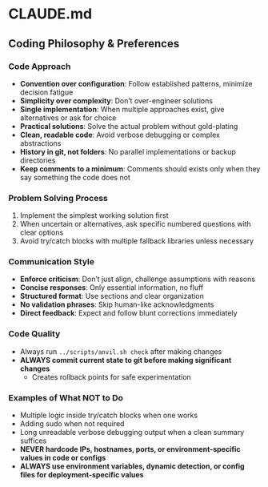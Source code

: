 # CLAUDE.md

## Coding Philosophy & Preferences

### Code Approach
- **Convention over configuration**: Follow established patterns, minimize decision fatigue
- **Simplicity over complexity**: Don’t over-engineer solutions
- **Single implementation**: When multiple approaches exist, give alternatives or ask for choice
- **Practical solutions**: Solve the actual problem without gold-plating
- **Clean, readable code**: Avoid verbose debugging or complex abstractions
- **History in git, not folders**: No parallel implementations or backup directories
- **Keep comments to a minimum**: Comments should exists only when they say something the code does not

### Problem Solving Process
1. Implement the simplest working solution first
2. When uncertain or alternatives, ask specific numbered questions with clear options
3. Avoid try/catch blocks with multiple fallback libraries unless necessary

### Communication Style
- **Enforce criticism**: Don’t just align, challenge assumptions with reasons
- **Concise responses**: Only essential information, no fluff
- **Structured format**: Use sections and clear organization
- **No validation phrases**: Skip human-like acknowledgments
- **Direct feedback**: Expect and follow blunt corrections immediately

### Code Quality
- Always run `../scripts/anvil.sh check` after making changes
- **ALWAYS commit current state to git before making significant changes**
  - Creates rollback points for safe experimentation

### Examples of What NOT to Do
- Multiple logic inside try/catch blocks when one works
- Adding sudo when not required
- Long unreadable verbose debugging output when a clean summary suffices
- **NEVER hardcode IPs, hostnames, ports, or environment-specific values in code or configs**
- **ALWAYS use environment variables, dynamic detection, or config files for deployment-specific values**
